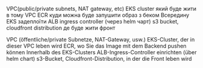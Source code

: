 VPC(public/private subnets, NAT gateway, etc)
EKS cluster який буде жити в тому VPC
ECR куди можна буде запушити образ з беком
Всередину EKS задеплоїти ALB ingress controller (через helm чарт)
s3 bucket, cloudfront distribution де буде жити фронт

VPC (öffentliche/private Subnetze, NAT-Gateway, usw.)
EKS-Cluster, der in dieser VPC leben wird
ECR, wo Sie das Image mit dem Backend pushen können
Innerhalb des EKS-Clusters ALB-Ingress-Controller einrichten (über helm chart)
s3-Bucket, Cloudfront-Distribution, in der die Front leben wird
